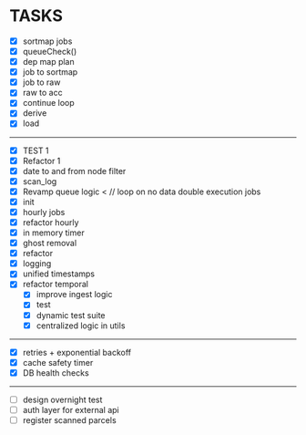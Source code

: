 # TASKS

- [X] sortmap jobs 
- [X] queueCheck()
- [X] dep map plan 
- [X] job to sortmap 
- [X] job to raw
- [X] raw to acc
- [X] continue loop
- [X] derive
- [X] load
---
- [X] TEST 1
- [X] Refactor 1
- [X] date to and from node filter
- [X] scan_log
- [X] Revamp queue logic < // loop on no data double execution jobs 
- [X] init 
- [X] hourly jobs
- [X] refactor hourly
- [X] in memory timer 
- [X] ghost removal
- [X] refactor
- [X] logging
- [X] unified timestamps
- [X] refactor temporal
  - [X] improve ingest logic
  - [X] test
  - [X] dynamic test suite
  - [X] centralized logic in utils
---
- [X] retries + exponential backoff
- [X] cache safety timer
- [X] DB health checks
---
- [ ] design overnight test
- [ ] auth layer for external api
- [ ] register scanned parcels
